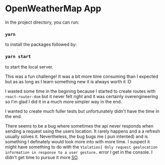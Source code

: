 # OpenWeatherMap App

In the project directory, you can run:

### `yarn`

to install the packages followed by:

### `yarn start`

to start the local server.

This was a fun challenge! It was a bit more time consuming than I expected but as as long as I learn
something new it is always worth it :D

I wasted some time in the begining because I started to create routes with `react-router-dom` but it
never felt right and it was certainly overengineering so I'm glad I did it in a much more simpler
way in the end.

I wanted to create much fuller tests but unfortunately didn't have the time in the end.

There seems to be a bug where sometimes the api never responds when sending a request using the
users location. It rarely happens and a a refresh usually solves it. Nevertheless, the bug bugs me (
pun intented) and is something I definately would look more into with more time. I suspect it might
have something to do with the
`Violation] Only request geolocation information in response to a user gesture.` error I get in the
console. I didn't get time to pursue it more [SO](https://stackoverflow.com/questions/47581575/only-request-geolocation-information-in-response-to-a-user-gesture).
